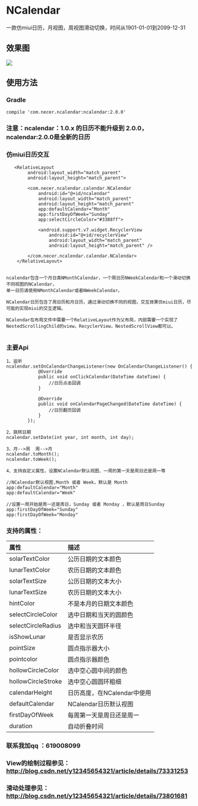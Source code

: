 # NCalendar
一款仿miui日历，月视图，周视图滑动切换，时间从1901-01-01到2099-12-31


## 效果图

![](https://github.com/yannecer/NCalendar/blob/master/app/nclendar2.gif)

## 使用方法


### Gradle
```
compile 'com.necer.ncalendar:ncalendar:2.0.0'
```
### 注意：ncalendar：1.0.x 的日历不能升级到 2.0.0，ncalendar:2.0.0是全新的日历

### 仿miui日历交互

```
   <RelativeLayout
        android:layout_width="match_parent"
        android:layout_height="match_parent">

        <com.necer.ncalendar.calendar.NCalendar
            android:id="@+id/ncalendar"
            android:layout_width="match_parent"
            android:layout_height="match_parent"
            app:defaultCalendar="Month"
            app:firstDayOfWeek="Sunday"
            app:selectCircleColor="#3388ff">

            <android.support.v7.widget.RecyclerView
                android:id="@+id/recyclerView"
                android:layout_width="match_parent"
                android:layout_height="match_parent" />

        </com.necer.ncalendar.calendar.NCalendar>
    </RelativeLayout>


ncalendar包含一个月日类NMonthCalendar，一个周日历NWeekCalendar和一个滑动切换不同视图的NCalendar，
单一日历请使用NMonthCalendar或者NWeekCalendar。

NCalendar日历包含了周日历和月日历，通过滑动切换不同的视图，交互效果仿miui日历，尽可能的实现miui的交互逻辑。

NCalendar在布局文件中需要一个RelativeLayout作为父布局，内部需要一个实现了NestedScrollingChild的view，RecyclerView，NestedScrollView都可以。
 
```
### 主要Api

```
1、监听
ncalendar.setOnCalendarChangeListener(new OnCalendarChangeListener() {
            @Override
            public void onClickCalendar(DateTime dateTime) {
                //日历点击回调
            }

            @Override
            public void onCalendarPageChanged(DateTime dateTime) {
                //日历翻页回调
            }
        });

2、跳转日期
ncalendar.setDate(int year, int month, int day); 

3、月-->周  周-->月
ncalendar.toMonth();
ncalendar.toWeek();

4、支持自定义属性，设置NCalendar默认视图、一周的第一天是周日还是周一等

//NCalendar默认视图,Month 或者 Week，默认是 Month
app:defaultCalendar="Month"
app:defaultCalendar="Week"

//设置一周开始是周一还是周日，Sunday 或者 Monday ，默认是周日Sunday
app:firstDayOfWeek="Sunday"
app:firstDayOfWeek="Monday" 
```
### 支持的属性：

| 属性| 描述|
|:---|:---|
| solarTextColor| 公历日期的文本颜色 |
| lunarTextColor| 农历日期的文本颜色 |
| solarTextSize| 公历日期的文本大小 |
| lunarTextSize| 农历日期的文本大小 |
| hintColor|不是本月的日期文本颜色 |
| selectCircleColor| 选中日期和当天的圆颜色 |
| selectCircleRadius| 选中和当天圆环半径 |
| isShowLunar| 是否显示农历 |
| pointSize| 圆点指示器大小 |
| pointcolor| 圆点指示器颜色 |
| hollowCircleColor| 选中空心圆中间的颜色|
| hollowCircleStroke| 选中空心圆圆环粗细 |
| calendarHeight|日历高度，在NCalendar中使用 |
| defaultCalendar|NCalendar日历默认视图|
| firstDayOfWeek|每周第一天是周日还是周一|
| duration|自动折叠时间|


### 联系我加qq ：619008099

### View的绘制过程参见：http://blog.csdn.net/y12345654321/article/details/73331253 
### 滑动处理参见：http://blog.csdn.net/y12345654321/article/details/73801681


